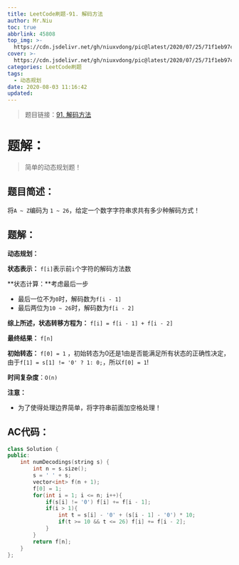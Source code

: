 ```yaml
---
title: LeetCode刷题-91. 解码方法
author: Mr.Niu
toc: true
abbrlink: 45808
top_img: >-
  https://cdn.jsdelivr.net/gh/niuxvdong/pic@latest/2020/07/25/71f1eb97ccdf6ea186c74b285e2924b9.png
cover: >-
  https://cdn.jsdelivr.net/gh/niuxvdong/pic@latest/2020/07/25/71f1eb97ccdf6ea186c74b285e2924b9.png
categories: LeetCode刷题
tags:
  - 动态规划
date: 2020-08-03 11:16:42
updated:
---
```














> 题目链接：[91. 解码方法]( https://leetcode-cn.com/problems/decode-ways/)



# 题解：



> 简单的动态规划题！



## 题目简述：

将`A ~ Z`编码为 `1 ~ 26`，给定一个数字字符串求共有多少种解码方式！

## 题解：



**动态规划：**

**状态表示：** `f[i]`表示前`i`个字符的解码方法数

**状态计算：**考虑最后一步

- 最后一位不为`0`时，解码数为`f[i - 1]`
- 最后两位为`10 ~ 26`时，解码数为`f[i - 2]`

**综上所述，状态转移方程为：** `f[i] = f[i - 1] + f[i - 2]`

**最终结果：** `f[n]`



**初始转态：** `f[0] = 1` ，初始转态为0还是1由是否能满足所有状态的正确性决定，由于`f[1] = s[1] != '0' ? 1: 0;`，所以`f[0] = 1`!



**时间复杂度**：`O(n)`



**注意：** 

- 为了使得处理边界简单，将字符串前面加空格处理！

## AC代码：



```c++
class Solution {
public:
    int numDecodings(string s) {
        int n = s.size();
        s = ' ' + s;
        vector<int> f(n + 1);
        f[0] = 1;
        for(int i = 1; i <= n; i++){
            if(s[i] != '0') f[i] += f[i - 1];
            if(i > 1){
                int t = s[i] - '0' + (s[i - 1] - '0') * 10;
                if(t >= 10 && t <= 26) f[i] += f[i - 2];
            }
        }
        return f[n];
    }
};
```



